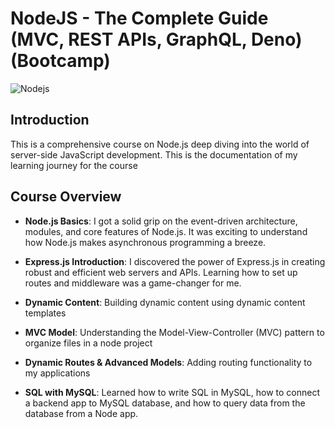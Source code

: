 # NodeJS - The Complete Guide (MVC, REST APIs, GraphQL, Deno) (Bootcamp)
![Nodejs](https://blog.logrocket.com/wp-content/uploads/2019/10/nodejs.png)

## Introduction

This is a comprehensive course on Node.js deep diving into the world of server-side JavaScript development. This is the documentation of my learning journey for the course

## Course Overview

- **Node.js Basics**: I got a solid grip on the event-driven architecture, modules, and core features of Node.js. It was exciting to understand how Node.js makes asynchronous programming a breeze.

- **Express.js Introduction**: I discovered the power of Express.js in creating robust and efficient web servers and APIs. Learning how to set up routes and middleware was a game-changer for me.

- **Dynamic Content**: Building dynamic content using dynamic content templates

- **MVC Model**: Understanding the Model-View-Controller (MVC) pattern to organize files in a node project

- **Dynamic Routes & Advanced Models**: Adding routing functionality to my applications

- **SQL with MySQL**: Learned how to write SQL in MySQL, how to connect a backend app to MySQL database, and how to query data from the database from a Node app.
